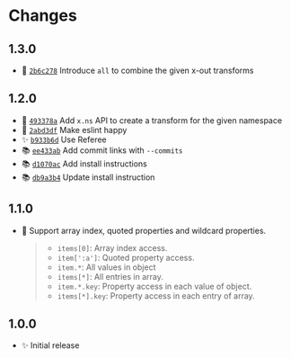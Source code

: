 # Changes

## 1.3.0

- 🍏 [`2b6c278`](https://github.com/javascript-studio/studio-log-x/commit/2b6c2780340b89ff696c1c9231a6aab1aacbf40c)
  Introduce `all` to combine the given x-out transforms

## 1.2.0

- 🍏 [`493378a`](https://github.com/javascript-studio/studio-log-x/commit/493378a6c4c8c9f0260943321999757ba1f2c995)
  Add `x.ns` API to create a transform for the given namespace
- 🐛 [`2abd3df`](https://github.com/javascript-studio/studio-log-x/commit/2abd3df80086492e8f7d73d1d8ba0d995ec08fe6)
  Make eslint happy
- ✨ [`b933b6d`](https://github.com/javascript-studio/studio-log-x/commit/b933b6d0f6e17a1d21bfdb318ab29bd6e444729a)
  Use Referee
- 📚 [`ee433ab`](https://github.com/javascript-studio/studio-log-x/commit/ee433ab975194e14947af6675c72fff245b15da1)
  Add commit links with `--commits`
- 📚 [`d1070ac`](https://github.com/javascript-studio/studio-log-x/commit/d1070aca4bb4620d2627b161dbbbe99634382099)
  Add install instructions
- 📚 [`db9a3b4`](https://github.com/javascript-studio/studio-log-x/commit/db9a3b485eb867248b19c0b41cbf090a07c5e476)
  Update install instruction

## 1.1.0

- 🍏 Support array index, quoted properties and wildcard properties.

    > - `items[0]`: Array index access.
    > - `item[':a']`: Quoted property access.
    > - `item.*`: All values in object
    > - `items[*]`: All entries in array.
    > - `item.*.key`: Property access in each value of object.
    > - `items[*].key`: Property access in each entry of array.

## 1.0.0

- ✨ Initial release

